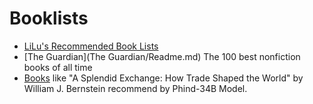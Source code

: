 # Booklists

 - [LiLu's Recommended Book Lists](LiLu/Readme.md)
 - [The Guardian](The Guardian/Readme.md) The 100 best nonfiction books of all time
 - [Books](Books_Like_A_Splendid_Exchange.md) like "A Splendid Exchange: How Trade Shaped the World" by William J. Bernstein recommend by Phind-34B Model.
